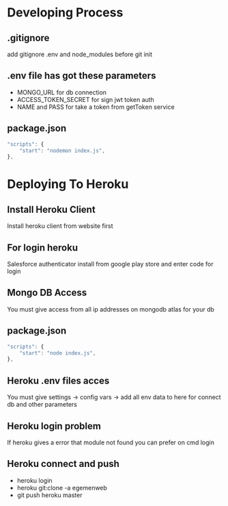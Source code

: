 # Developing Process

## .gitignore

add gitignore .env and node_modules before git init

## .env file has got these parameters

- MONGO_URL for db connection
- ACCESS_TOKEN_SECRET for sign jwt token auth
- NAME and PASS for take a token from getToken service

## package.json

```javascript
"scripts": {
    "start": "nodemon index.js",
},
```

# Deploying To Heroku

## Install Heroku Client

Install heroku client from website first

## For login heroku

Salesforce authenticator install from google play store and enter code for login

## Mongo DB Access

You must give access from all ip addresses on mongodb atlas for your db

## package.json

```javascript
"scripts": {
    "start": "node index.js",
},
```

## Heroku .env files acces

You must give settings -> config vars -> add all env data to here for connect db and other parameters

## Heroku login problem

If heroku gives a error that module not found you can prefer on cmd login

## Heroku connect and push

- heroku login
- heroku git:clone -a egemenweb
- git push heroku master
